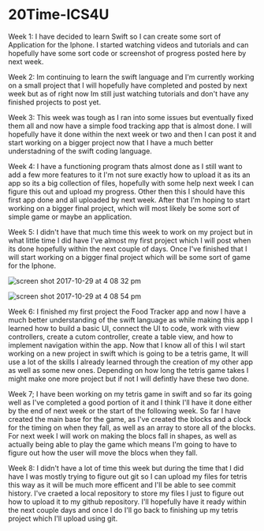 # 20Time-ICS4U

Week 1:
I have decided to learn Swift so I can create some sort of Application for the Iphone.
I started watching videos and tutorials and can hopefully have some sort code or 
screenshot of progress posted here by next week.

Week 2:
Im continuing to learn the swift language and I'm currently working on a small project 
that I will hopefully have completed and posted by next week but as of right now Im still
just watching tutorials and don't have any finished projects to post yet.

Week 3:
This week was tough as I ran into some issues but eventually fixed them all and now have a simple food 
tracking app that is almost done. I will hopefully have it done within the next week or two and then I can post it
and start working on a bigger project now that I have a much better understadning of the swift coding language.

Week 4:
I have a functioning program thats almost done as I still want to add a few more features to it
I'm not sure exactly how to upload it as its an app so its a big collection of files, hopefully with 
some help next week I can figure this out and upload my progress. Other then this I should have this first app
done and all uploaded by next week. After that I'm hoping to start working on a bigger final project, which will
most likely be some sort of simple game or maybe an application.

Week 5:
I didn't have that much time this week to work on my project but in what little time I did have I've almost
my first project which I will post when its done hopefully within the next couple of days. Once I've finished that 
I will start working on a bigger final project which will be some sort of game for the Iphone.

![screen shot 2017-10-29 at 4 08 32 pm](https://user-images.githubusercontent.com/31661435/32147817-91297386-bcc3-11e7-9a84-7cbfb2789079.png)

![screen shot 2017-10-29 at 4 08 54 pm](https://user-images.githubusercontent.com/31661435/32147830-b9683e4a-bcc3-11e7-9727-33305e0c80b3.png)

Week 6:
I finished my first project the Food Tracker app and now I have a much better understanding of the swift language as 
while making this app I learned how to build a basic UI, connect the UI to code, work with view controllers, create a
cutom controller, create a table view, and how to implement navigation within the app. Now that I know all of this I 
wil start working on a new project in swift which is going to be a tetris game, It will use a lot of the skills I already
learned through the creation of my other app as well as some new ones. Depending on how long the tetris game takes I might 
make one more project but if not I will defintly have these two done.

Week 7; 
I have been working on my tetris game in swift and so far its going well as I've completed a good portion of it
and I think I'll have it done either by the end of next week or the start of the following week. So far I have 
created the main base for the game, as I've created the blocks and a clock for the timing on when they fall, as 
well as an array to store all of the blocks. For next week I will work on making the blocs fall in shapes, 
as well as actually being able to play the game which means I'm going to have to figure out how the user will
move the blocs when they fall.

Week 8:
I didn't have a lot of time this week but during the time that I did have I was mostly trying to figure out git so I can upload my files for tetris this way as it will be much more efficent and I'll be able to see commit history. I've craeted a local repository to store my files I just to figure out how to upload it to my github repository. I'll hopefully have it ready within the next couple days and once I do I'll go back to finishing up my tetris project which I'll upload using git.
